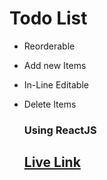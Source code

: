 # Todo List
- Reorderable
- Add new Items
- In-Line Editable
- Delete Items

  ### Using ReactJS

  ## <a href='https://todo-reorder.onrender.com/'>Live Link</a>
